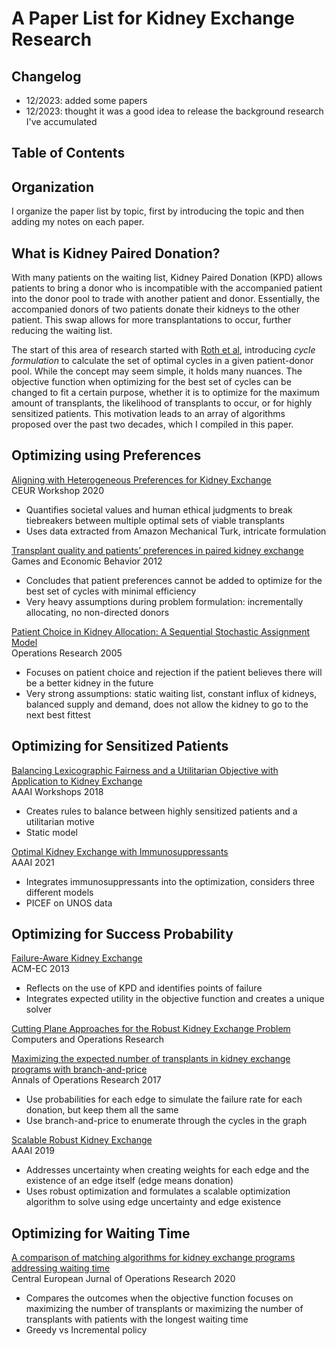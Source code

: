 # A Paper List for Kidney Exchange Research

## Changelog
 - 12/2023: added some papers
 - 12/2023: thought it was a good idea to release the background research I've accumulated

## Table of Contents

## Organization
I organize the paper list by topic, first by introducing the topic and then adding my notes on each paper.

## What is Kidney Paired Donation?
With many patients on the waiting list, Kidney Paired Donation (KPD) allows patients to bring a donor who is incompatible with the accompanied patient into the donor pool to trade with another patient and donor. Essentially, the accompanied donors of two patients donate their kidneys to the other patient. This swap allows for more transplantations to occur, further reducing the waiting list. 

The start of this area of research started with [Roth et al](https://www.nber.org/system/files/working_papers/w10002/w10002.pdf), introducing *cycle formulation* to calculate the set of optimal cycles in a given patient-donor pool. While the concept may seem simple, it holds many nuances. The objective function when optimizing for the best set of cycles can be changed to fit a certain purpose, whether it is to optimize for the maximum amount of transplants, the likelihood of transplants to occur, or for highly sensitized patients. This motivation leads to an array of algorithms proposed over the past two decades, which I compiled in this paper.

## Optimizing using Preferences
[Aligning with Heterogeneous Preferences for Kidney Exchange](https://ceur-ws.org/Vol-2640/paper_15.pdf)  
CEUR Workshop 2020
 - Quantifies societal values and human ethical judgments to break tiebreakers between multiple optimal sets of viable transplants
 - Uses data extracted from Amazon Mechanical Turk, intricate formulation

[Transplant quality and patients’ preferences in paired kidney exchange](https://www.sciencedirect.com/science/article/pii/S0899825611000947)    
Games and Economic Behavior 2012
 - Concludes that patient preferences cannot be added to optimize for the best set of cycles with minimal efficiency
 - Very heavy assumptions during problem formulation: incrementally allocating, no non-directed donors

[Patient Choice in Kidney Allocation: A Sequential Stochastic Assignment Model](https://pubsonline.informs.org/doi/abs/10.1287/opre.1040.0180)  
Operations Research 2005
 - Focuses on patient choice and rejection if the patient believes there will be a better kidney in the future
 - Very strong assumptions: static waiting list, constant influx of kidneys, balanced supply and demand, does not allow the kidney to go to the next best fittest

## Optimizing for Sensitized Patients
[Balancing Lexicographic Fairness and a Utilitarian Objective with Application to Kidney Exchange](https://cdn.aaai.org/ocs/ws/ws0424/16193-75982-1-PB.pdf)  
AAAI Workshops 2018
 - Creates rules to balance between highly sensitized patients and a utilitarian motive
 - Static model

[Optimal Kidney Exchange with Immunosuppressants](https://ojs.aaai.org/index.php/AAAI/article/view/16073)  
AAAI 2021
 - Integrates immunosuppressants into the optimization, considers three different models
 - PICEF on UNOS data

## Optimizing for Success Probability
[Failure-Aware Kidney Exchange](https://dl.acm.org/doi/10.1145/2492002.2482596)  
ACM-EC 2013
 - Reflects on the use of KPD and identifies points of failure
 - Integrates expected utility in the objective function and creates a unique solver

[Cutting Plane Approaches for the Robust Kidney Exchange Problem](https://www.sciencedirect.com/science/article/pii/S0305054823003349)  
 Computers and Operations Research

[Maximizing the expected number of transplants in kidney exchange programs with branch-and-price](https://link.springer.com/article/10.1007/s10479-017-2647-4)  
Annals of Operations Research 2017
 - Use probabilities for each edge to simulate the failure rate for each donation, but keep them all the same
 - Use branch-and-price to enumerate through the cycles in the graph

[Scalable Robust Kidney Exchange](https://ojs.aaai.org/index.php/AAAI/article/view/3899/3777)  
AAAI 2019
 - Addresses uncertainty when creating weights for each edge and the existence of an edge itself (edge means donation)
 - Uses robust optimization and formulates a scalable optimization algorithm to solve using edge uncertainty and edge existence 

## Optimizing for Waiting Time
[A comparison of matching algorithms for kidney exchange programs addressing waiting time](https://link.springer.com/article/10.1007/s10100-020-00680-y)   
Central European Jurnal of Operations Research 2020
 - Compares the outcomes when the objective function focuses on maximizing the number of transplants or maximizing the number of transplants with patients with the longest waiting time
 - Greedy vs Incremental policy
